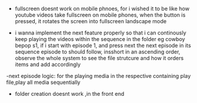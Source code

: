 
- fullscreen doesnt work on mobile phnoes, for i wished it to be like how youtube videos take fullscreen on mobile phones, when the button is pressed, it rotates the screen into fullscreen landscape mode

- i wanna implement the next feature properly so that i can continously keep playing the videos within the sequence in the folder eg cowboy bepop s1, if i start with episode 1, and press next the next episode in its sequence episode to should follow, insshort in an ascending order, observe the whole system to see the file strutcure and how it orders items and add accordingly

-next episode logic:
 for the playing media in the respective containing play file,play all media sequentially

 - folder creation  doesnt work ,in the front end